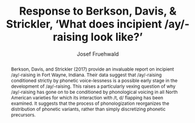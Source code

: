 ---
abstract: Berkson, Davis, and Strickler (2017) provide an invaluable report on incipient
  /ay/-raising in Fort Wayne, Indiana. Their data suggest that /ay/-raising conditioned
  strictly by phonetic voice-lessness is a possible early stage in the development
  of /ay/-raising. This raises a particularly vexing question of why /ay/-raising
  has gone on to be conditioned by phonological voicing in all North American varieties
  for which its interaction with /t, d/ flapping has been examined. It suggests that
  the process of phonologization reorganizes the distribution of phonetic variants,
  rather than simply discretizing phonetic precursors.
author:
- Josef Fruehwald
category: paper
doi: 10.1353/lan.2017.0051
journal: ''
layout: publication
number: '3'
published: Language
title: "Response to Berkson, Davis, \\& Strickler, \u2018What does incipient /ay/-raising\
  \ look like?\u2019"
volume: '93'
year: '2017'
---